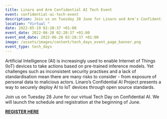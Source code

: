 ```yaml
---
title: Linaro and Arm Confidential AI Tech Event
event: confidential-ai-tech-event
description: Join us on Tuesday 28 June for Linaro and Arm's Confidential AI Tech Event.
location: "Virtual "
date: 2022-05-19 02:28:37 +01:00
event_date: 2022-06-28 02:28:37 +01:00
event_end_date: 2022-06-28 02:28:37 +01:00
image: /assets/images/content/tech_days_event_page_banner.png
event_type: tech_days
---
```

Artificial Intelligence (AI) is increasingly used to enable Internet of Things (IoT) devices to take actions based on pre-trained inference models. Yet challenges such as inconsistent security practises and a lack of standardisation mean there are many risks to consider - from exposure of personal data to malicious actors. Linaro’s Confidential AI Project presents a way to securely deploy AI to IoT devices through open source standards.

Join us on Tuesday 28 June for our virtual Tech Day on Confidential AI. We will launch the schedule and registration at the beginning of June.



**[REGISTER HERE](https://www.eventbrite.co.uk/e/linaro-and-arm-confidential-ai-tech-event-tickets-347896988257)**